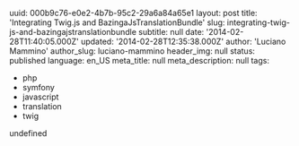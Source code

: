 uuid:             000b9c76-e0e2-4b7b-95c2-29a6a84a65e1
layout:           post
title:            'Integrating Twig.js and BazingaJsTranslationBundle'
slug:             integrating-twig-js-and-bazingajstranslationbundle
subtitle:         null
date:             '2014-02-28T11:40:05.000Z'
updated:          '2014-02-28T12:35:38.000Z'
author:           'Luciano Mammino'
author_slug:      luciano-mammino
header_img:       null
status:           published
language:         en_US
meta_title:       null
meta_description: null
tags:
  - php
  - symfony
  - javascript
  - translation
  - twig

undefined